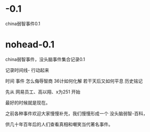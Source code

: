 # -0.1
china弱智事件0.1
# nohead-0.1
china弱智事件，没头脑事件集合记录0.1

记录时间线- 行动起来

时间
事件
怎么侮辱智商
36计如何化解
若干天后又如何平息
历史铭记


先从 网易员工、高以翔、x为251 开始

最好的时候就是现在。

之前各种事件欢迎大家慢慢补充，我们慢慢形成一个 没头脑弱智-百科，

供几十年百年后的人们查看真相和嘲笑当代著名事件。

